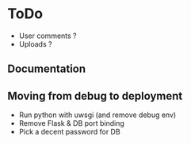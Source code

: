 ToDo
====

- User comments ?
- Uploads ?


Documentation
-------------


Moving from debug to deployment
-------------------------------

- Run python with uwsgi (and remove debug env)
- Remove Flask & DB port binding
- Pick a decent password for DB
